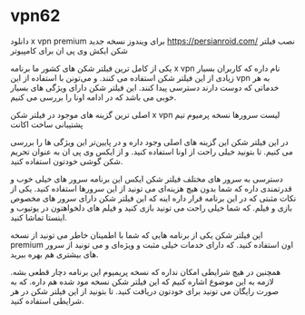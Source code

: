 # vpn62
دانلود x vpn premium برای ویندوز نسخه جدید
https://persianroid.com/
نصب فیلتر شکن ایکش وی پی ان برای کامپیوتر
 

یکی از کامل‌ ترین فیلتر شکن‌ های کشور ما برنامه x vpn نام داره که کاربران بسیار زیادی از این فیلتر شکن استفاده می‌ کنند. و می‌تونن با استفاده از این vpn به هر خدماتی که دوست دارند دسترسی پیدا کنند. این فیلتر شکن دارای ویژگی‌ های بسیار خوبی می‌ باشد که در ادامه اونا را بررسی می‌ کنیم.

اصلی‌ ترین گزینه‌ های موجود در فیلتر شکن x vpn
لیست سرورها
نسخه پرمیوم
تیم پشتیبانی
ساخت اکانت

در این فیلتر شکن این گزینه‌ های اصلی وجود داره و در پایین‌تر این ویژگی‌ ها را بررسی می‌ کنیم. تا بتونید خیلی راحت از اونا استفاده کنید. و از ایکس وی پی ان به عنوان تحریم شکن گوشی خودتون استفاده کنید.

دسترسی به سرور های مختلف فیلتر شکن ایکس
این برنامه سرور های خیلی خوب و قدرتمندی داره که شما بدون هیچ هزینه‌ای می‌ تونید از این سرورها استفاده کنید. یکی از نکات مثبتی که در این برنامه قرار داره اینه که این فیلتر شکن دارای سرور های مخصوص بازی و فیلم. که شما خیلی راحت می‌ تونید بازی کنید و فیلم‌ های دلخواهتون در یوتیوب و اینستا تماشا کنید.

این فیلتر شکن یکی از برنامه‌ هایی که شما با اطمینان خاطر می‌ تونید از نسخه premium اون استفاده کنید. که دارای خدمات خیلی مثبت و ویژه‌ای و می‌ تونید از سرور های بیشتری هم بهره ببرید.

همچنین در هیچ شرایطی امکان نداره که نسخه پریمیوم این برنامه دچار قطعی بشه. لازمه به این موضوع اشاره کنیم که این فیلتر شکن نسخه مود شده هم داره. که به صورت رایگان می‌ تونید برای خودتون دریافت کنید. تا بتونید از این فیلتر شکن در هر شرایطی استفاده کنید.
